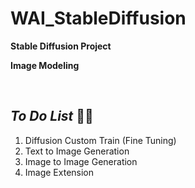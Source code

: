# WAI_StableDiffusion

__Stable Diffusion Project__

__Image Modeling__

</br>

## _To Do List_ 👩‍🏫

1. Diffusion Custom Train (Fine Tuning)
2. Text to Image Generation
3. Image to Image Generation
4. Image Extension
